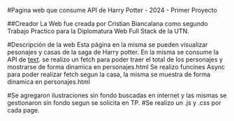 #Pagina web que consume API de Harry Potter - 2024 - Primer Proyecto

##Creador La Web fue creada por Cristian Biancalana como segundo Trabajo Practico para la Diplomatura Web Full Stack de la UTN.

#Descripción de la web Esta página en la misma se pueden visualizar pesonajes y casas de la saga de Harry potter. En la misma se consume la API de [text](https://hp-api.onrender.com/).
se realizo un fetch para poder traer el total de los personajes y mostrarse de forma dinamica en personajes.html
Se realizo funcines Async para poder realizar fetch segun la casa, la misma se muestra de forma dinamica en personajes.html

#Se agregaron ilustraciones sin fondo buscadas en internet y las mismas se gestionaron sin fondo segun se solicita en TP.
#Se realizo un .js y .css por cada page.